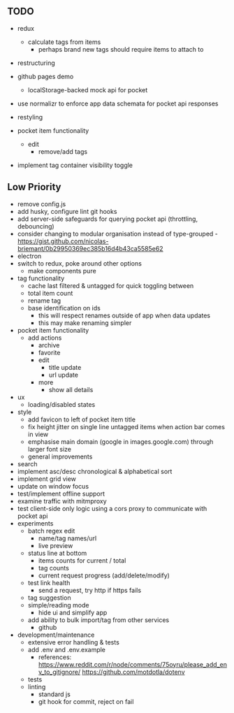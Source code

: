 TODO
---
- redux
  - calculate tags from items
    - perhaps brand new tags should require items to attach to
- restructuring
- github pages demo
  - localStorage-backed mock api for pocket
- use normalizr to enforce app data schemata for pocket api responses
- restyling

- pocket item functionality
  - edit
    - remove/add tags
- implement tag container visibility toggle

## Low Priority
- remove config.js
- add husky, configure lint git hooks
- add server-side safeguards for querying pocket api (throttling, debouncing)
- consider changing to modular organisation instead of type-grouped - https://gist.github.com/nicolas-briemant/0b29950369ec385b16d4b43ca5585e62
- electron
- switch to redux, poke around other options
  - make components pure
- tag functionality
  - cache last filtered & untagged for quick toggling between
  - total item count
  - rename tag
  - base identification on ids
    - this will respect renames outside of app when data updates
    - this may make renaming simpler
- pocket item functionality
  - add actions
    - archive
    - favorite
    - edit
      - title update
      - url update
    - more
      - show all details
- ux
  - loading/disabled states
- style
  - add favicon to left of pocket item title
  - fix height jitter on single line untagged items when action bar comes in view
  - emphasise main domain (google in images.google.com) through larger font size
  - general improvements
- search
- implement asc/desc chronological & alphabetical sort
- implement grid view
- update on window focus
- test/implement offline support
- examine traffic with mitmproxy
- test client-side only logic using a cors proxy to communicate with pocket api
- experiments
  - batch regex edit
    - name/tag names/url
    - live preview
  - status line at bottom
    - items counts for current / total
    - tag counts
    - current request progress (add/delete/modify)
  - test link health
    - send a request, try http if https fails
  - tag suggestion
  - simple/reading mode
    - hide ui and simplify app
  - add ability to bulk import/tag from other services
    - github
- development/maintenance
  - extensive error handling & tests
  - add .env and .env.example
    - references: https://www.reddit.com/r/node/comments/75oyru/please_add_env_to_gitignore/ https://github.com/motdotla/dotenv
  - tests
  - linting
    - standard js
    - git hook for commit, reject on fail
